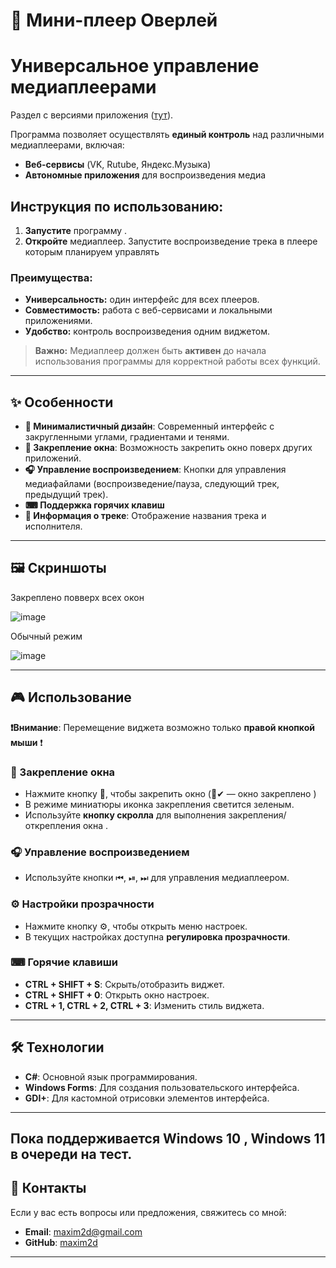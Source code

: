 # 🎵 Мини-плеер Оверлей

# Универсальное управление медиаплеерами  
Раздел с версиями приложения ([тут](https://github.com/maxim2d/Overlay_Player/releases)). 

Программа позволяет осуществлять **единый контроль** над различными медиаплеерами, включая:  
- **Веб-сервисы** (VK, Rutube, Яндекс.Музыка)  
- **Автономные приложения** для воспроизведения медиа  

## Инструкция по использованию:  
1. **Запустите** программу .  
2. **Откройте** медиаплеер. Запустите воспроизведение трека в плеере которым планируем управлять 

### Преимущества:  
- **Универсальность:** один интерфейс для всех плееров.  
- **Совместимость:** работа с веб-сервисами и локальными приложениями.  
- **Удобство:** контроль воспроизведения одним виджетом.  

> **Важно:** Медиаплеер должен быть **активен** до начала использования программы для корректной работы всех функций.  



---

## ✨ Особенности

- **🎨 Минималистичный дизайн**: Современный интерфейс с закругленными углами, градиентами и тенями.
- **📌 Закрепление окна**: Возможность закрепить окно поверх других приложений.
- **🎧 Управление воспроизведением**: Кнопки для управления медиафайлами (воспроизведение/пауза, следующий трек, предыдущий трек).
- **⌨ Поддержка горячих клавиш**
- **📄 Информация о треке**: Отображение названия трека и исполнителя.

---

## 🖼️ Скриншоты
Закреплено  повверх всех окон

![image](https://github.com/user-attachments/assets/fb93c86b-43e2-4ff9-94fa-2f4fac9c7c44)

Обычный режим

![image](https://github.com/user-attachments/assets/2939fa6f-bc8a-4c03-bc5e-16105da44bf7)




---

## 🎮 Использование

**❗Внимание**: Перемещение виджета возможно только **правой кнопкой мыши** ❗  

### 📌 Закрепление окна  
- Нажмите кнопку 📌, чтобы закрепить окно (📌✔ — окно закреплено )
- В режиме миниатюры иконка закрепления светится зеленым.  
- Используйте **кнопку скролла** для выполнения закрепления/открепления окна .

### 🎧 Управление воспроизведением  
- Используйте кнопки ⏮, ⏯, ⏭ для управления медиаплеером.  

### ⚙️ Настройки прозрачности  
- Нажмите кнопку ⚙️, чтобы открыть меню настроек.  
- В текущих настройках доступна **регулировка прозрачности**.  

### ⌨ Горячие клавиши  
- **CTRL + SHIFT + S**: Скрыть/отобразить виджет.  
- **CTRL + SHIFT + 0**: Открыть окно настроек.  
- **CTRL + 1, CTRL + 2, CTRL + 3**: Изменить стиль виджета.  

---

## 🛠️ Технологии

- **C#**: Основной язык программирования.
- **Windows Forms**: Для создания пользовательского интерфейса.
- **GDI+**: Для кастомной отрисовки элементов интерфейса.



---

## Пока поддерживается Windows 10 , Windows 11 в очереди на тест. 

## 📧 Контакты

Если у вас есть вопросы или предложения, свяжитесь со мной:

- **Email**: maxim2d@gmail.com
- **GitHub**: [maxim2d](https://github.com/maxim2d)

---
